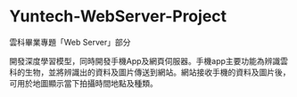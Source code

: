 # Yuntech-WebServer-Project
雲科畢業專題「Web Server」部分

開發深度學習模型，同時開發手機App及網頁伺服器。手機app主要功能為辨識雲科的生物，並將辨識出的資料及圖片傳送到網站。網站接收手機的資料及圖片後，可用於地圖顯示當下拍攝時間地點及種類。
